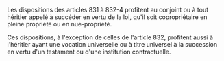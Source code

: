   
Les dispositions des articles 831 à 832-4 profitent au conjoint ou à tout héritier appelé à succéder en vertu de la loi, qu'il soit copropriétaire en pleine propriété ou en nue-propriété.   

  
Ces dispositions, à l'exception de celles de l'article 832, profitent aussi à l'héritier ayant une vocation universelle ou à titre universel à la succession en vertu d'un testament ou d'une institution contractuelle.  
